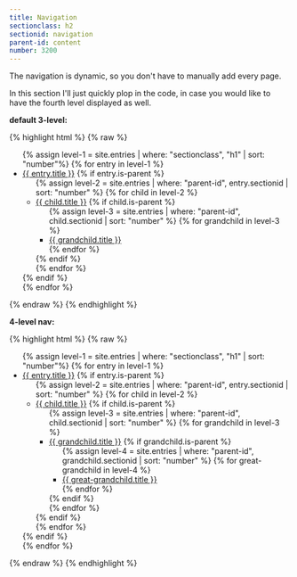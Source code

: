 ```yaml
---
title: Navigation
sectionclass: h2
sectionid: navigation
parent-id: content
number: 3200
---
```


The navigation is dynamic, so you don't have to manually add every page.

In this section I'll just quickly plop in the code, in case you would like to have the fourth level displayed as well.

**default 3-level:**

{% highlight html %}
{% raw %}
<ul id="nav">
    {% assign level-1 = site.entries | where: "sectionclass", "h1" | sort: "number"%}
    {% for entry in level-1 %}
    <li {% if entry.is-parent or forloop.first %} class="{% if entry.is-parent %}parent{% endif %}{% if forloop.first %} current{% endif %}"{% endif %}>
        <a href="#{{ entry.sectionid }}">{{ entry.title }}</a>
        {% if entry.is-parent %}
            <ul>
                {% assign level-2 = site.entries | where: "parent-id", entry.sectionid | sort: "number" %}
                {% for child in level-2 %}
                    <li {% if child.is-parent %}class="parent"{% endif %}>
                        <a href="#{{ child.sectionid }}">{{ child.title }}</a>
                        {% if child.is-parent %}
                            <ul>
                                {% assign level-3 = site.entries | where: "parent-id", child.sectionid | sort: "number" %}
                                {% for grandchild in level-3 %}
                                <li>
                                    <a href="#{{ grandchild.sectionid }}">{{ grandchild.title }}</a>
                                </li>
                                {% endfor %}
                            </ul>
                        {% endif %}
                    </li>
                {% endfor %}
            </ul>
        {% endif %}
    </li>
    {% endfor %}
</ul>
{% endraw %}
{% endhighlight %}

**4-level nav:**

{% highlight html %}
{% raw %}
<ul id="nav">
    {% assign level-1 = site.entries | where: "sectionclass", "h1" | sort: "number"%}
    {% for entry in level-1 %}
    <li {% if entry.is-parent or forloop.first %} class="{% if entry.is-parent %}parent{% endif %}{% if forloop.first %} current{% endif %}"{% endif %}>
        <a href="#{{ entry.sectionid }}">{{ entry.title }}</a>
        {% if entry.is-parent %}
            <ul>
                {% assign level-2 = site.entries | where: "parent-id", entry.sectionid | sort: "number" %}
                {% for child in level-2 %}
                    <li {% if child.is-parent %}class="parent"{% endif %}>
                        <a href="#{{ child.sectionid }}">{{ child.title }}</a>
                        {% if child.is-parent %}
                            <ul>
                                {% assign level-3 = site.entries | where: "parent-id", child.sectionid | sort: "number" %}
                                {% for grandchild in level-3 %}
                                <li>
                                    <a href="#{{ grandchild.sectionid }}">{{ grandchild.title }}</a>
                                    {% if grandchild.is-parent %}
                                    <ul>
                                        {% assign level-4 = site.entries | where: "parent-id", grandchild.sectionid | sort: "number" %}
                                        {% for great-grandchild in level-4 %}
                                        <li>
                                            <a href="#{{ great-grandchild.sectionid }}">{{ great-grandchild.title }}</a>
                                        </li>
                                        {% endfor %}
                                    </ul>
                                    {% endif %}
                                </li>
                                {% endfor %}
                            </ul>
                        {% endif %}
                    </li>
                {% endfor %}
            </ul>
        {% endif %}
    </li>
    {% endfor %}
</ul>
{% endraw %}
{% endhighlight %}